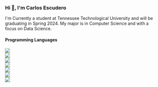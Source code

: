 ### Hi 👋, I'm Carlos Escudero 
I'm Currently a student at Tennessee Technological University and will be graduating in Spring 2024. My major is in Computer Science and with a focus on Data Science.

#### Programming Languages
<p align="center">
    <img src="https://img.shields.io/badge/C-00599C?style=for-the-badge&logo=c&logoColor=white" style="display: block; margin: auto;"/>
    <img src="https://img.shields.io/badge/C%2B%2B-00599C?style=for-the-badge&logo=c%2B%2B&logoColor=white" style="display: block; margin: auto;"/>
    <img src="https://img.shields.io/badge/Python-FFD43B?style=for-the-badge&logo=python&logoColor=blue" style="display: block; margin: auto;"/>
    <img src="https://img.shields.io/badge/Bash-4EAA25?style=for-the-badge&logo=GNU%20Bash&logoColor=white" style="display: block; margin: auto;"/>
    <img src="https://img.shields.io/badge/MySQL-005C84?style=for-the-badge&logo=mysql&logoColor=white" style="display: block; margin: auto;"/>
    <img src="https://img.shields.io/badge/Microsoft%20SQL%20Server-CC2927?style=for-the-badge&logo=microsoft%20sql%20server&logoColor=white" style="display: block; margin: auto;"/>
    <img src="https://img.shields.io/badge/Lua-2C2D72?style=for-the-badge&logo=lua&logoColor=white" style="display: block; margin: auto;"/>
</p>

<!--
**cescudero27/cescudero27** is a ✨ _special_ ✨ repository because its `README.md` (this file) appears on your GitHub profile.

Here are some ideas to get you started:

- 🔭 I’m currently working on ...
- 🌱 I’m currently learning ...
- 👯 I’m looking to collaborate on ...
- 🤔 I’m looking for help with ...
- 💬 Ask me about ...
- 📫 How to reach me: ...
- 😄 Pronouns: ...
- ⚡ Fun fact: ...
-->

